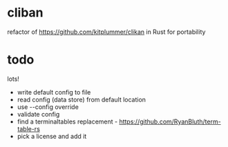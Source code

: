 # cliban

refactor of https://github.com/kitplummer/clikan in Rust for portability

# todo

lots!

* write default config to file
* read config (data store) from default location
* use --config override
* validate config
* find a terminaltables replacement - https://github.com/RyanBluth/term-table-rs
* pick a license and add it

